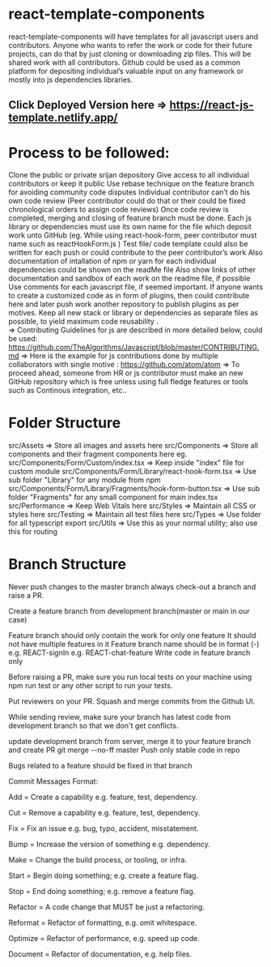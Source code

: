 # react-template-components

react-template-components will have templates for all javascript users and contributors. Anyone who wants to refer the work or code for their future projects, can do that by just cloning or downloading zip files. This will be shared work with all contributors. Github could be used as a common platform for depositing individual’s valuable input on any framework or mostly into js dependencies libraries.

## Click Deployed Version here => https://react-js-template.netlify.app/
# Process to be followed:

Clone the public or private srijan depository
Give access to all individual contributors or keep it public
Use rebase technique on the feature branch for avoiding community code disputes
Individual contributor can’t do his own code review (Peer contributor could do that or their could be fixed chronological orders to assign code reviews)
Once code review is completed, merging and closing of feature branch must be done.
Each js library or dependencies must use its own name for the file which deposit work unto GitHub (eg. While using react-hook-form, peer contributor must name such as reactHookForm.js )
Test file/ code template could also be written for each push or could contribute to the peer contributor’s work
Also documentation of intallation of npm or yarn for each individual dependencies could be shown on the readMe file
Also show links of other documentation and sandbox of each work on the readme file, if possible
Use comments for each javascript file, if seemed important.
If anyone wants to create a customized code as in form of plugins, then could contribute here and later push work another repository to publish plugins as per motives.
Keep all new stack or library or dependencies as separate files as possible, to yield maximum code reusability .  
=> Contributing Guidelines for js are described in more detailed below, could be used:
https://github.com/TheAlgorithms/Javascript/blob/master/CONTRIBUTING.md
=> Here is the example for js contributions done by multiple collaborators with single motive : https://github.com/atom/atom
=> To proceed ahead, someone from HR or js contributor must make an new GitHub repository which is free unless using full fledge features or tools such as Continous integration, etc..

# Folder Structure
src/Assets                                                              => Store all images and assets here
src/Components                                                          => Store all components and their fragment components here
eg. src/Components/Form/Custom/index.tsx                                => Keep inside "index" file for custom module
    src/Components/Form/Library/react-hook-form.tsx                     => Use sub folder "Library" for any module from npm
    src/Components/Form/Library/Fragments/hook-form-button.tsx          => Use sub folder "Fragments" for any small component for main index.tsx
src/Performance                                                         => Keep Web Vitals here
src/Styles                                                              => Maintain all CSS or styles here
src/Testing                                                             => Maintain all test files here
src/Types                                                               => Use folder for all typescript export
src/Utils                                                               => Use this as your normal utility; also use this for routing
# Branch Structure

Never push changes to the master branch always check-out a branch and raise a PR.

Create a feature branch from development branch(master or main in our case)

Feature branch should only contain the work for only one feature
It should not have multiple features in it
Feature branch name should be in format (<REACT>-<feature-description>)
e.g. REACT-signIn
e.g. REACT-chat-feature
Write code in feature branch only

Before raising a PR, make sure you run local tests on your machine using npm run test or any other script to run your tests.

Put reviewers on your PR. Squash and merge commits from the Github UI.

While sending review, make sure your branch has latest code from development branch so that we don't get conflicts.

update development branch from server, merge it to your feature branch and create PR
git merge --no-ff master
Push only stable code in repo

Bugs related to a feature should be fixed in that branch

Commit Messages Format:

Add = Create a capability e.g. feature, test, dependency.

Cut = Remove a capability e.g. feature, test, dependency.

Fix = Fix an issue e.g. bug, typo, accident, misstatement.

Bump = Increase the version of something e.g. dependency.

Make = Change the build process, or tooling, or infra.

Start = Begin doing something; e.g. create a feature flag.

Stop = End doing something; e.g. remove a feature flag.

Refactor = A code change that MUST be just a refactoring.

Reformat = Refactor of formatting, e.g. omit whitespace.

Optimize = Refactor of performance, e.g. speed up code.

Document = Refactor of documentation, e.g. help files.
